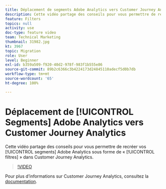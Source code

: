 ```yaml
---
title: Déplacement de segments Adobe Analytics vers Customer Journey Analytics
description: Cette vidéo partage des conseils pour vous permettre de recréer vos segments Adobe Analytics sous forme de « filtres » dans Customer Journey Analytics.
feature: Filters
topics: null
activity: use
doc-type: feature video
team: Technical Marketing
thumbnail: 31982.jpg
kt: 3967
topic: Migration
role: User
level: Beginner
exl-id: b359a509-f920-40d2-978f-983f1b555e86
source-git-commit: 89b2c6366c3b4224173d24845110adecf5d0b7db
workflow-type: tm+mt
source-wordcount: '65'
ht-degree: 100%

---
```


# Déplacement de [!UICONTROL Segments] Adobe Analytics vers Customer Journey Analytics

Cette vidéo partage des conseils pour vous permettre de recréer vos [!UICONTROL segments] Adobe Analytics sous forme de « [!UICONTROL filtres] » dans Customer Journey Analytics.

>[!VIDEO](https://video.tv.adobe.com/v/35581/?quality=12&learn=on&captions=fre_fr)

Pour plus d’informations sur Customer Journey Analytics, consultez la [documentation](https://experienceleague.adobe.com/docs/analytics-platform/using/cja-landing.html?lang=fr).
